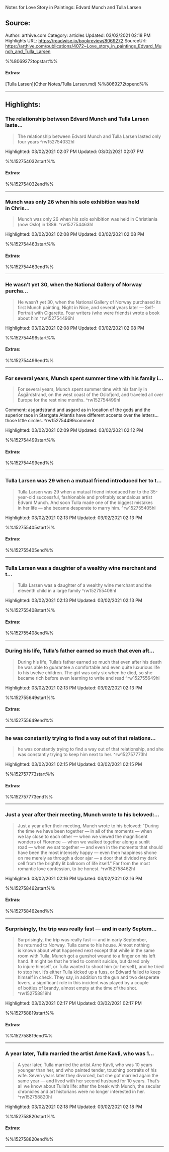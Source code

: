 Notes for Love Story in Paintings: Edvard Munch and Tulla Larsen

## Source:
Author: arthive.com
Category: articles
Updated: 03/02/2021 02:18 PM
Highlights URL: https://readwise.io/bookreview/8069272
SourceUrl: https://arthive.com/publications/4072~Love_story_in_paintings_Edvard_Munch_and_Tulla_Larsen

%%8069272topstart%%
#### Extras:
[Tulla Larsen](Other Notes/Tulla Larsen.md)
%%8069272topend%%
 
-----
 ## Highlights:

### The relationship between Edvard Munch and Tulla Larsen laste...
>The relationship between Edvard Munch and Tulla Larsen lasted only four years ^rw152754032hl


Highlighted: 03/02/2021 02:07 PM
Updated: 03/02/2021 02:07 PM

%%152754032start%%
#### Extras:

%%152754032end%%

------

### Munch was only 26 when his solo exhibition was held in Chris...
>Munch was only 26 when his solo exhibition was held in Christiania (now Oslo) in 1889. ^rw152754463hl


Highlighted: 03/02/2021 02:08 PM
Updated: 03/02/2021 02:08 PM

%%152754463start%%
#### Extras:

%%152754463end%%

------

### He wasn’t yet 30, when the National Gallery of Norway purcha...
>He wasn’t yet 30, when the National Gallery of Norway purchased its first Munch painting, Night in Nice, and several years later — Self-Portrait with Cigarette. Four writers (who were friends) wrote a book about him ^rw152754496hl


Highlighted: 03/02/2021 02:08 PM
Updated: 03/02/2021 02:08 PM

%%152754496start%%
#### Extras:

%%152754496end%%

------

### For several years, Munch spent summer time with his family i...
>For several years, Munch spent summer time with his family in Åsgårdstrand, on the west coast of the Oslofjord, and traveled all over Europe for the rest nine months. ^rw152754499hl

Comment: asgardstrand and asgard as in location of the gods and the superior race in Startgate Atlantis have different accents over the letters... those little circles. ^rw152754499comment

Highlighted: 03/02/2021 02:09 PM
Updated: 03/02/2021 02:12 PM

%%152754499start%%
#### Extras:

%%152754499end%%

------

### Tulla Larsen was 29 when a mutual friend introduced her to t...
>Tulla Larsen was 29 when a mutual friend introduced her to the 35-year-old successful, fashionable and profitably scandalous artist Edvard Munch. And soon Tulla made one of the biggest mistakes in her life — she became desperate to marry him. ^rw152755405hl


Highlighted: 03/02/2021 02:13 PM
Updated: 03/02/2021 02:13 PM

%%152755405start%%
#### Extras:

%%152755405end%%

------

### Tulla Larsen was a daughter of a wealthy wine merchant and t...
>Tulla Larsen was a daughter of a wealthy wine merchant and the eleventh child in a large family ^rw152755408hl


Highlighted: 03/02/2021 02:13 PM
Updated: 03/02/2021 02:13 PM

%%152755408start%%
#### Extras:

%%152755408end%%

------

### During his life, Tulla’s father earned so much that even aft...
>During his life, Tulla’s father earned so much that even after his death he was able to guarantee a comfortable and even quite luxurious life to his twelve children. The girl was only six when he died, so she became rich before even learning to write and read ^rw152755649hl


Highlighted: 03/02/2021 02:13 PM
Updated: 03/02/2021 02:13 PM

%%152755649start%%
#### Extras:

%%152755649end%%

------

### he was constantly trying to find a way out of that relations...
>he was constantly trying to find a way out of that relationship, and she was constantly trying to keep him next to her. ^rw152757773hl


Highlighted: 03/02/2021 02:15 PM
Updated: 03/02/2021 02:15 PM

%%152757773start%%
#### Extras:

%%152757773end%%

------

### Just a year after their meeting, Munch wrote to his beloved:...
>Just a year after their meeting, Munch wrote to his beloved: &quot;During the time we have been together — in all of the moments — when we lay close to each other — when we viewed the magnificent wonders of Florence — when we walked together along a sunlit road — when we sat together — and even in the moments that should have been the most intensely happy — even then happiness shone on me merely as through a door ajar — a door that divided my dark cell from the brightly lit ballroom of life itself.&quot; Far from the most romantic love confession, to be honest. ^rw152758462hl


Highlighted: 03/02/2021 02:16 PM
Updated: 03/02/2021 02:16 PM

%%152758462start%%
#### Extras:

%%152758462end%%

------

### Surprisingly, the trip was really fast — and in early Septem...
>Surprisingly, the trip was really fast — and in early September, he returned to Norway. Tulla came to his house. Almost nothing is known about what happened next except that while in the same room with Tulla, Munch got a gunshot wound to a finger on his left hand. It might be that he tried to commit suicide, but dared only to injure himself, or Tulla wanted to shoot him (or herself), and he tried to stop her. It’s either Tulla kicked up a fuss, or Edward failed to keep himself in check. They say, in addition to the gun and two desperate lovers, a significant role in this incident was played by a couple of bottles of brandy, almost empty at the time of the shot. ^rw152758819hl


Highlighted: 03/02/2021 02:17 PM
Updated: 03/02/2021 02:17 PM

%%152758819start%%
#### Extras:

%%152758819end%%

------

### A year later, Tulla married the artist Arne Kavli, who was 1...
>A year later, Tulla married the artist Arne Kavli, who was 10 years younger than her, and who painted tender, touching portraits of his wife. Seven years later they divorced, but she got married again the same year — and lived with her second husband for 10 years. That’s all we know about Tulla’s life: after the break with Munch, the secular chronicles and art historians were no longer interested in her. ^rw152758820hl


Highlighted: 03/02/2021 02:18 PM
Updated: 03/02/2021 02:18 PM

%%152758820start%%
#### Extras:

%%152758820end%%

------

